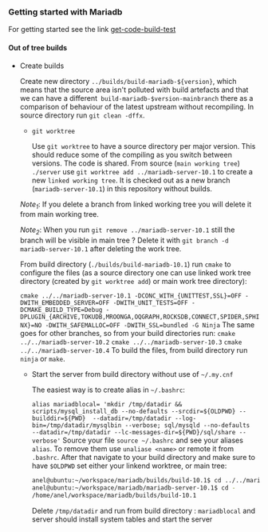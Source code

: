 ### Getting started with Mariadb

For getting started see the link [get-code-build-test](https://mariadb.org/get-involved/getting-started-for-developers/get-code-build-test/)

#### Out of tree builds
* Create builds

  Create new directory 
  `
  ../builds/build-mariadb-${version}
  `, which means that the source area isn't polluted with build artefacts and that we can have a different` build-mariadb-$version-mainbranch` there as a comparison of behaviour of the latest upstream without recompiling.
 In source directory run `git clean -dffx`.
  
  * `git worktree`

    Use `git worktree` to have a source directory per major version. This should reduce some of the compiling as you switch between versions. The code is shared. From source (`main working tree`) `./server` use `git worktree add ../mariadb-server-10.1` to create a new `linked working tree`. It is checked out as a new branch (`mariadb-server-10.1`) in this repository without builds.
    
  *Note<sub>1</sub>*: If you delete a branch from linked working tree you will delete it from main working tree.
  
  *Note<sub>2</sub>*: When you run `git remove ../mariadb-server-10.1` still the branch will be visible in main tree ? Delete it with `git branch -d mariadb-server-10.1` after deleting the work tree. 
  
  From build directory (`./builds/build-mariadb-10.1`) run `cmake` to configure the files (as a source directory one can use linked work tree directory (created by `git worktree add`) or main work tree directory):
  
  `cmake ../../mariadb-server-10.1 -DCONC_WITH_{UNITTEST,SSL}=OFF -DWITH_EMBEDDED_SERVER=OFF -DWITH_UNIT_TESTS=OFF -DCMAKE_BUILD_TYPE=Debug -DPLUGIN_{ARCHIVE,TOKUDB,MROONGA,OQGRAPH,ROCKSDB,CONNECT,SPIDER,SPHINX}=NO -DWITH_SAFEMALLOC=OFF -DWITH_SSL=bundled -G Ninja`
  The same goes for other branches, so from your build directories run:
  `cmake ../../mariadb-server-10.2`
  `cmake ../../mariadb-server-10.3`
  `cmake ../../mariadb-server-10.4`
  To build the files, from build directory run `ninja` or `make`.
  
  * Start the server from build directory without use of `~/.my.cnf`
  
    The easiest way is to create alias in `~/.bashrc`:
  
     `alias mariadblocal=
'mkdir /tmp/datadir && scripts/mysql_install_db --no-defaults --srcdir=${OLDPWD} --builddir=${PWD} 
--datadir=/tmp/datadir --log-bin=/tmp/datadir/mysqlbin --verbose; sql/mysqld --no-defaults 
--datadir=/tmp/datadir --lc-messages-dir=${PWD}/sql/share --verbose'`
 Source your file `source ~/.bashrc` and see your aliases `alias`. To remove them use `unaliase <name>` or remote it from `.bashrc`.
  After that navigate to your build directory and make sure to have `$OLDPWD` set either your linkend worktree, or main tree:
    ```bash
    anel@ubuntu:~/workspace/mariadb/builds/build-10.1$ cd ../../mariadb-server-10.1/
    anel@ubuntu:~/workspace/mariadb/mariadb-server-10.1$ cd -
    /home/anel/workspace/mariadb/builds/build-10.1
    ```
    Delete `/tmp/datadir` and run from build directory : `mariadblocal` and server should install system tables and start the server
